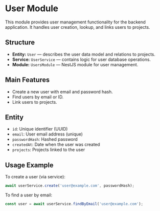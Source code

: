 # User Module

This module provides user management functionality for the backend application. It handles user creation, lookup, and links users to projects.

## Structure

- **Entity:** `User` — describes the user data model and relations to projects.
- **Service:** `UserService` — contains logic for user database operations.
- **Module:** `UsersModule` — NestJS module for user management.

## Main Features

- Create a new user with email and password hash.
- Find users by email or ID.
- Link users to projects.

## Entity

- `id`: Unique identifier (UUID)
- `email`: User email address (unique)
- `passwordHash`: Hashed password
- `createdAt`: Date when the user was created
- `projects`: Projects linked to the user

## Usage Example

To create a user (via service):
```ts
await userService.create('user@example.com', passwordHash);
```

To find a user by email:
```ts
const user = await userService.findByEmail('user@example.com');
```
